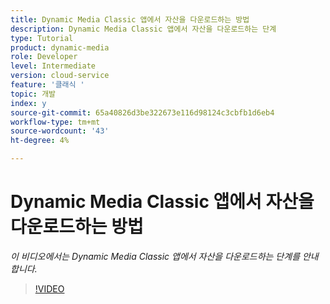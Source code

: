 ```yaml
---
title: Dynamic Media Classic 앱에서 자산을 다운로드하는 방법
description: Dynamic Media Classic 앱에서 자산을 다운로드하는 단계
type: Tutorial
product: dynamic-media
role: Developer
level: Intermediate
version: cloud-service
feature: '클래식 '
topic: 개발
index: y
source-git-commit: 65a40826d3be322673e116d98124c3cbfb1d6eb4
workflow-type: tm+mt
source-wordcount: '43'
ht-degree: 4%

---
```



# Dynamic Media Classic 앱에서 자산을 다운로드하는 방법

*이 비디오에서는 Dynamic Media Classic 앱에서 자산을 다운로드하는 단계를 안내합니다.*

>[!VIDEO](https://video.tv.adobe.com/v/335458?quality=9&learn=on)

